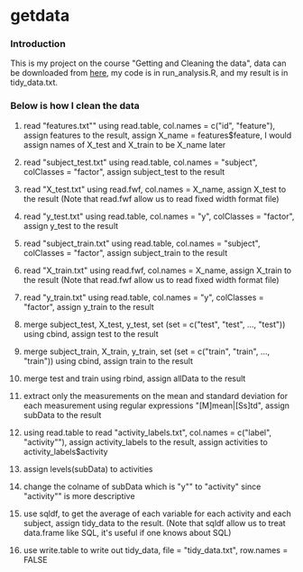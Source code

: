 # getdata

### Introduction
This is my project on the course "Getting and Cleaning the data", data can be downloaded from [here](https://d396qusza40orc.cloudfront.net/getdata%2Fprojectfiles%2FUCI%20HAR%20Dataset.zip), my code is in run_analysis.R, and my result is in tidy_data.txt.  

### Below is how I clean the data

1. read "features.txt"" using read.table, col.names = c("id", "feature"), assign features to the result, assign X_name = features$feature, I would assign names of X_test and X_train to be X_name later
  
2. read "subject_test.txt" using read.table, col.names = "subject", colClasses = "factor", assign subject_test to the result
3. read "X_test.txt" using read.fwf, col.names = X_name, assign X_test to the result (Note that read.fwf allow us to read fixed width format file)
4. read "y_test.txt" using read.table, col.names = "y", colClasses = "factor", assign y_test to the result
  
5. read "subject_train.txt" using read.table, col.names = "subject", colClasses = "factor", assign subject_train to the result
6. read "X_train.txt" using read.fwf, col.names = X_name, assign X_train to the result (Note that read.fwf allow us to read fixed width format file)
7. read "y_train.txt" using read.table, col.names = "y", colClasses = "factor", assign y_train to the result
  
8. merge subject_test, X_test, y_test, set (set = c("test", "test", ..., "test")) using cbind, assign test to the result
9. merge subject_train, X_train, y_train, set (set = c("train", "train", ..., "train")) using cbind, assign train to the result
10. merge test and train using rbind, assign allData to the result
  
11. extract only the measurements on the mean and standard deviation for each measurement using regular expressions "[M]mean|[Ss]td", assign subData to the result
  
12. using read.table to read "activity_labels.txt", col.names = c("label", "activity""), assign activity_labels to the result, assign activities to activity_labels$activity
13. assign levels(subData) to activities
  
14. change the colname of subData which is "y"" to "activity" since "activity"" is more descriptive
  
15. use sqldf, to get the average of each variable for each activity and each subject, assign tidy_data to the result. (Note that sqldf allow us to treat data.frame like SQL, it's useful if one knows about SQL)
16. use write.table to write out tidy_data, file = "tidy_data.txt", row.names = FALSE

